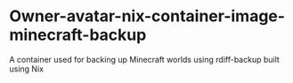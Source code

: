 # Owner-avatar-nix-container-image-minecraft-backup
A container used for backing up Minecraft worlds using rdiff-backup built using Nix
